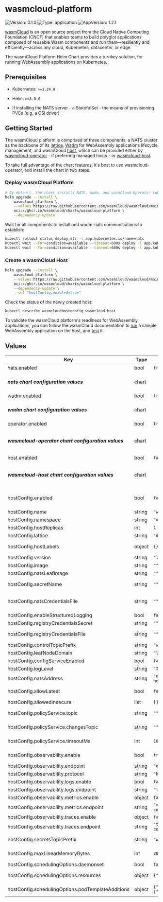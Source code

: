 # wasmcloud-platform

![Version: 0.1.0](https://img.shields.io/badge/Version-0.1.0-informational?style=flat-square) ![Type: application](https://img.shields.io/badge/Type-application-informational?style=flat-square) ![AppVersion: 1.2.1](https://img.shields.io/badge/AppVersion-1.2.1-informational?style=flat-square)

[wasmCloud](https://wasmcloud.com/docs/intro) is an open source project from the Cloud Native Computing Foundation (CNCF) that enables teams to build polyglot applications composed of reusable Wasm components and run them—resiliently and efficiently—across any cloud, Kubernetes, datacenter, or edge.

The wasmCloud Platform Helm Chart provides a turnkey solution, for running WebAssembly applications on Kubernetes.

## Prerequisites

*   Kubernetes: `>=1.24.0`

*   Helm: `>=3.8.0`

*   If installing the NATS server - a StatefulSet - the means of provisioning PVCs (e.g. a CSI driver)

## Getting Started

The wasmCloud platform is comprised of three components, a NATS cluster as the backbone of its [lattice](https://wasmcloud.com/docs/concepts/lattice), [Wadm](https://wasmcloud.com/docs/ecosystem/wadm) for WebAssembly applications lifecycle management, and wasmCloud [host](https://wasmcloud.com/docs/concepts/hosts), which can be provided either by [wasmcloud-operator](https://github.com/wasmcloud/wasmcloud-operator) - if preferring managed hosts - or [wasmcloud-host](https://github.com/wasmCloud/wasmCloud/tree/main/charts/wasmcloud-host).

To take full advantage of the chart features, it's best to use wasmcloud-operator, and install the chart in two steps.

### Deploy wasmCloud Platform

```bash
# By default, the chart installs NATS, Wadm, and wasmCloud Operator subcharts
helm upgrade --install \
    wasmcloud-platform \
    --values https://raw.githubusercontent.com/wasmCloud/wasmcloud/main/charts/wasmcloud-platform/values.yaml \
    oci://ghcr.io/wasmcloud/charts/wasmcloud-platform \
    --dependency-update
```

Wait for all components to install and wadm-nats communications to establish:

```bash
kubectl rollout status deploy,sts -l app.kubernetes.io/name=nats
kubectl wait --for=condition=available --timeout=600s deploy -l app.kubernetes.io/name=wadm
kubectl wait --for=condition=available --timeout=600s deploy -l app.kubernetes.io/name=wasmcloud-operator
```

### Create a wasmCloud Host

```bash
helm upgrade --install \
    wasmcloud-platform \
    --values https://raw.githubusercontent.com/wasmCloud/wasmcloud/main/charts/wasmcloud-platform/values.yaml \
    oci://ghcr.io/wasmcloud/charts/wasmcloud-platform \
    --dependency-update \
    --set "hostConfig.enabled=true"
```

Check the status of the newly created host:

```bash
kubectl describe wasmcloudhostconfig wasmcloud-host
```

To validate the wasmCloud platform's readiness for WebAssembly applications, you can follow the wasmCloud documentation to [run](https://wasmcloud.com/docs/deployment/k8s/kind#run-a-webassembly-component-on-kubernetes) a sample WebAssembly application on the host, and [test](https://wasmcloud.com/docs/deployment/k8s/kind#test-the-application) it.

## Values

| Key                                                 | Type   | Default                                                  | Description                                                                                                                                                                        |
| --------------------------------------------------- | ------ | -------------------------------------------------------- | ---------------------------------------------------------------------------------------------------------------------------------------------------------------------------------- |
| nats.enabled                                        | bool   | `true`                                                   | Whether to install the nats subchart                                                                                                                                               |
| ***nats chart configuration values***               | chart  |                                                          | For the most up to date information, please see the official NATS.io helm chart on ArtifactHUB: <https://artifacthub.io/packages/helm/nats/nats>                                   |
| wadm.enabled                                        | bool   | `true`                                                   | Whether to install the wadm subchart                                                                                                                                               |
| ***wadm chart configuration values***               | chart  |                                                          | For the most up to date information, please see the Wadm helm chart on GitHub: Source: <https://github.com/wasmCloud/wasmcloud-operator/main/examples/quickstart/wadm-values.yaml> |
| operator.enabled                                    | bool   | `true`                                                   | Whether to install the wasmcloud-operator subchart                                                                                                                                 |
| ***wasmcloud-operator chart configuration values*** | chart  |                                                          | For the most up to date information, please see the wasmcloud-operator helm chart on GitHub: <https://github.com/wasmCloud/wasmcloud-operator/main/charts/wasmcloud-operator>      |
| host.enabled                                        | bool   | `false`                                                  | Whether to install the wasmcloud-host subchart                                                                                                                                     |
| ***wasmcloud-host chart configuration values***     | chart  |                                                          | For the most up to date information, please see the wasmcloud-host helm chart on GitHub: <https://github.com/wasmCloud/wasmCloud/main/charts/wasmcloud-host>                       |
| hostConfig.enabled                                  | bool   | `false`                                                  | Whether to use the wasmCloud host configuration custom resource. This requires the WasmCloudHostConfig CRD, which is part of wasmcloud-operator.                                   |
| hostConfig.name                                     | string | `"wasmcloud-host"`                                       | Name of the wasmCloud host configuration resource.                                                                                                                                 |
| hostConfig.namespace                                | string | `"default"`                                              | Namespace to deploy the wasmCloud host to.                                                                                                                                         |
| hostConfig.hostReplicas                             | int    | `1`                                                      | Number of hosts (pods).                                                                                                                                                            |
| hostConfig.lattice                                  | string | `"default"`                                              | The lattice to connect the hosts to.                                                                                                                                               |
| hostConfig.hostLabels                               | object | `{}`                                                     | Additional labels to apply to the host other than the defaults set in the controller.                                                                                              |
| hostConfig.version                                  | string | `"latest"`                                               | Which wasmCloud version to use.                                                                                                                                                    |
| hostConfig.image                                    | string | `""`                                                     | If not provided, the image corresponding to the `version` will be used.                                                                                                            |
| hostConfig.natsLeafImage                            | string | `""`                                                     | If not provided, the default upstream image will be used.                                                                                                                          |
| hostConfig.secretName                               | string | `""`                                                     | The name of a secret containing a set of NATS credentials under 'nats.creds' key.                                                                                                  |
| hostConfig.natsCredentialsFile                      | string | `""`                                                     | The file containing the NATS access credentials; if provided, the file must be placed within the chart's main directory or one of its subdirectories.                              |
| hostConfig.enableStructuredLogging                  | bool   | `false`                                                  | Enable structured logging for host logs.                                                                                                                                           |
| hostConfig.registryCredentialsSecret                | string | `""`                                                     | The name of a secret containing the registry credentials.                                                                                                                          |
| hostConfig.registryCredentialsFile                  | string | `""`                                                     | The file containing the login credentials for the private registry where wasmCloud host images are stored.                                                                         |
| hostConfig.controlTopicPrefix                       | string | `"wasmbus.ctl"`                                          | The control topic prefix to use for the host.                                                                                                                                      |
| hostConfig.leafNodeDomain                           | string | `"leaf"`                                                 | The leaf node domain to use for the NATS sidecar.                                                                                                                                  |
| hostConfig.configServiceEnabled                     | bool   | `false`                                                  | Makes wasmCloud host issue requests to a config service on startup.                                                                                                                |
| hostConfig.logLevel                                 | string | `"INFO"`                                                 | The log level to use for the host.                                                                                                                                                 |
| hostConfig.natsAddress                              | string | `"nats://nats-headless.default.svc.cluster.local"`                | The address of the NATS server to connect to.                                                                                                                                      |
| hostConfig.allowLatest                              | bool   | `false`                                                  | Allow the host to deploy using the latest tag on OCI components or providers.                                                                                                      |
| hostConfig.allowedInsecure                          | list   | `[]`                                                     | Allow the host to pull artifacts from OCI registries insecurely.                                                                                                                   |
| hostConfig.policyService.topic                      | string | `""`                                                     | If provided, enables policy checks on start actions and component invocations.                                                                                                     |
| hostConfig.policyService.changesTopic               | string | `""`                                                     | If provided, allows the host to subscribe to updates on past policy decisions. Requires 'topic' to be set.                                                                         |
| hostConfig.policyService.timeoutMs                  | int    | `1000`                                                   | If provided, allows setting a custom timeout for requesting policy decisions; defaults to 1000. Requires 'topic' to be set.                                                        |
| hostConfig.observability.enable                     | bool   | `true`                                                   | Enables all signals (logs/metrics/traces) at once. Set it to 'false' and enable each signal individually in case you don't need all of them.                                       |
| hostConfig.observability.endpoint                   | string | `"otel-collector.svc"`                                   | The OpenTelemetry collector endpoint configuration.                                                                                                                                |
| hostConfig.observability.protocol                   | string | `"http"`                                                 | The OpenTelemetry collector protocol (http, grpc).                                                                                                                                 |
| hostConfig.observability.logs.enable                | bool   | `false`                                                  | Use if setting observability signals individually.                                                                                                                                 |
| hostConfig.observability.logs.endpoint              | string | `"logs-specific-otel-collector.svc"`                     |                                                                                                                                                                                    |
| hostConfig.observability.metrics.enable             | object | `false`                                                  | Use if setting observability signals individually.                                                                                                                                 |
| hostConfig.observability.metrics.endpoint           | string | `"metrics-specific-otel-collector.svc"`                  |                                                                                                                                                                                    |
| hostConfig.observability.traces.enable              | object | `false`                                                  | Use if setting observability signals individually.                                                                                                                                 |
| hostConfig.observability.traces.endpoint            | string | `"traces-specific-otel-collector.svc"`                   |                                                                                                                                                                                    |
| hostConfig.secretsTopicPrefix                       | string | `"wasmcloud.secrets"`                                    | For more context, please see:  <https://wasmcloud.com/docs/concepts/secrets>                                                                                                       |
| hostConfig.maxLinearMemoryBytes                     | int    | `20000000`                                               | The maximum amount of memory bytes that a component can allocate.                                                                                                                  |
| hostConfig.schedulingOptions.daemonset              | bool   | `false`                                                  | Whether to run the wasmCloud host as a DaemonSet                                                                                                                                   |
| hostConfig.schedulingOptions.resources              | object | `{"nats":{},"wasmCloudHost":{}}`                         | See <https://kubernetes.io/docs/concepts/configuration/manage-resources-containers/> for valid values                                                                              |
| hostConfig.schedulingOptions.podTemplateAdditions   | object | `{"spec":{"nodeSelector":{"kubernetes.io/os":"linux"}}}` | Note that you *cannot* set the `containers` field here as it is managed by the controller.                                                                                         |

